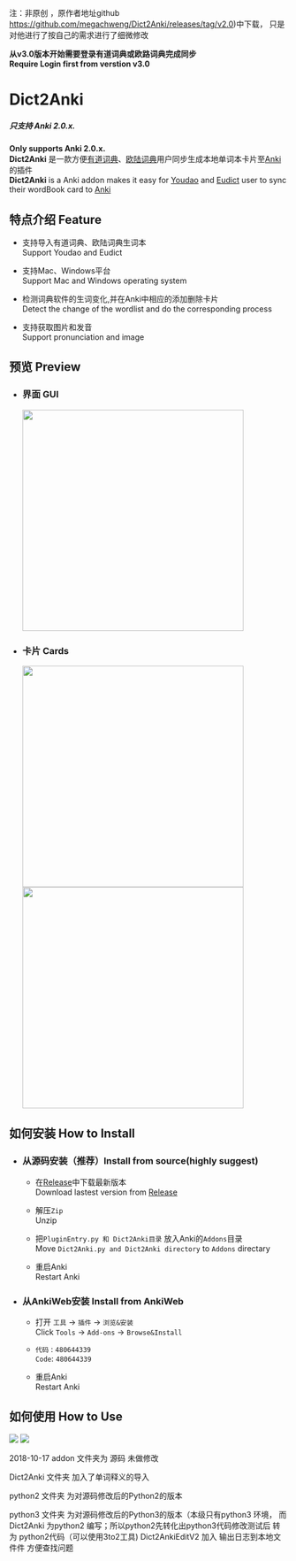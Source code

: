 注：非原创 ，原作者地址github https://github.com/megachweng/Dict2Anki/releases/tag/v2.0)中下载，
只是对他进行了按自己的需求进行了细微修改

**从v3.0版本开始需要登录有道词典或欧路词典完成同步**  
**Require Login first from verstion v3.0**
# Dict2Anki
##### **只支持 Anki 2.0.x.**  
**Only supports Anki 2.0.x.**    
**Dict2Anki** 是一款方便[有道词典](http://cidian.youdao.com/multi.html)、[欧陆词典](https://www.eudic.net/)用户同步生成本地单词本卡片至[Anki](https://apps.ankiweb.net/#download)的插件  
**Dict2Anki** is a Anki addon makes it easy for [Youdao](http://cidian.youdao.com/multi.html) and [Eudict](https://www.eudic.net/) user to sync their wordBook card to [Anki](https://apps.ankiweb.net/#download)

## 特点介绍 Feature
- 支持导入有道词典、欧陆词典生词本  
  Support Youdao and Eudict 

- 支持Mac、Windows平台  
  Support Mac and Windows operating system

- 检测词典软件的生词变化,并在Anki中相应的添加删除卡片  
  Detect the change of the wordlist and do the corresponding process  

- 支持获取图片和发音  
  Support pronunciation and image 

## 预览 Preview
- ### 界面 GUI
  <img src = "https://raw.githubusercontent.com/megachweng/Dict2Anki/master/screenshots/GUI.PNG" width=400>

- ### 卡片 Cards
  <span><img src = "https://raw.githubusercontent.com/megachweng/Dict2Anki/master/screenshots/card-front.png" width=400></span>
  <span><img src = "https://raw.githubusercontent.com/megachweng/Dict2Anki/master/screenshots/card-back.png" width=400></span>
## 如何安装 How to Install
- ### 从源码安装（推荐）Install from source(highly suggest)
    - 在[Release](https://github.com/megachweng/Dict2Anki/releases/tag/v2.0)中下载最新版本  
      Download lastest version from [Release](https://github.com/megachweng/Dict2Anki/releases/tag/v2.0)  

    - 解压`Zip`    
      Unzip

    - 把`PluginEntry.py 和 Dict2Anki目录` 放入Anki的`Addons`目录  
      Move `Dict2Anki.py and Dict2Anki directory` to `Addons` directary

    - 重启Anki  
      Restart Anki 

- ### 从AnkiWeb安装 Install from AnkiWeb
    - 打开 `工具` -> `插件` -> `浏览&安装`  
    Click `Tools` -> `Add-ons` -> `Browse&Install` 

    - `代码` : `480644339`  
    `Code`: `480644339`

    - 重启Anki  
    Restart Anki 
## 如何使用 How to Use
<span><img src = "https://raw.githubusercontent.com/megachweng/Dict2Anki/master/screenshots/firstsync.gif" ></span>
<span><img src = "https://raw.githubusercontent.com/megachweng/Dict2Anki/master/screenshots/secondsync.gif" ></span>

2018-10-17
addon 文件夹为 源码 未做修改

Dict2Anki 文件夹 加入了单词释义的导入

python2 文件夹 为对源码修改后的Python2的版本

python3 文件夹 为对源码修改后的Python3的版本（本级只有python3 环境， 而Dict2Anki 为python2 编写；所以python2先转化出python3代码修改测试后 转为 python2代码（可以使用3to2工具)
	Dict2AnkiEditV2 加入 输出日志到本地文件件 方便查找问题